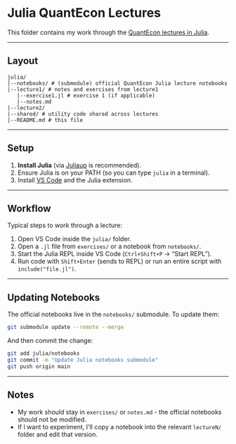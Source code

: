 # Julia QuantEcon Lectures

This folder contains my work through the [QuantEcon lectures in Julia](https://julia.quantecon.org/).

---

## Layout

```
julia/
|--notebooks/ # (submodule) official QuantEcon Julia lecture notebooks
|--lecture1/ # notes and exercises from lecture1
   |--exercise1.jl # exercise 1 (if applicable)
   |--notes.md
|--lecture2/
|--shared/ # utility code shared across lectures
|--README.md # this file
```

---

## Setup

1. **Install Julia** (via [Juliaup](https://github.com/JuliaLang/juliaup) is recommended).
2. Ensure Julia is on your PATH (so you can type `julia` in a terminal).
3. Install [VS Code](https://code.visualstudio.com/) and the Julia extension.

---

## Workflow

Typical steps to work through a lecture:

1. Open VS Code inside the `julia/` folder.
2. Open a `.jl` file from `exercises/` or a notebook from `notebooks/`.
3. Start the Julia REPL inside VS Code (`Ctrl+Shift+P` → “Start REPL”).
4. Run code with `Shift+Enter` (sends to REPL) or run an entire script with `include("file.jl")`.

---

## Updating Notebooks

The official notebooks live in the `notebooks/` submodule. To update them:

```bash
git submodule update --remote --merge
```
And then commit the change:

```bash
git add julia/notebooks
git commit -m "Update Julia notebooks submodule"
git push origin main
```

---

## Notes

- My work should stay in `exercises/` or `notes.md` - the official notebooks should not be modified.
- If I want to experiment, I'll copy a notebook into the relevant `lectureN/` folder and edit that version.
